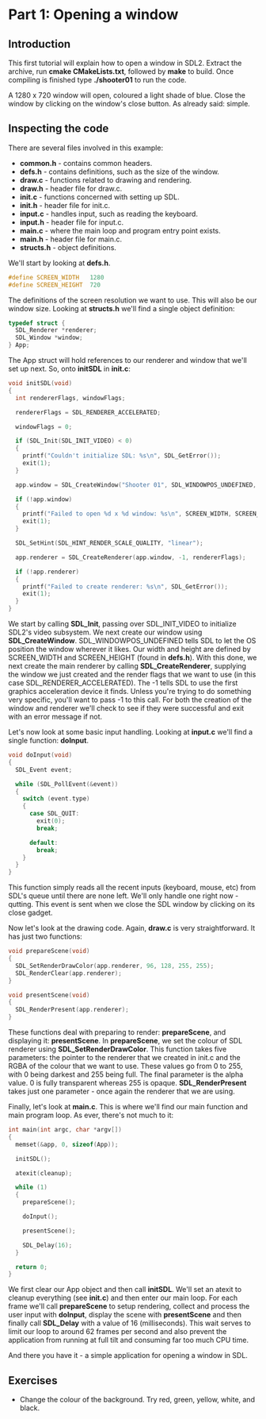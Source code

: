 # Part 1: Opening a window

## Introduction

This first tutorial will explain how to open a window in SDL2. Extract the archive, run **cmake CMakeLists.txt**, followed by **make** to build. Once compiling is finished type **./shooter01** to run the code.

A 1280 x 720 window will open, coloured a light shade of blue. Close the window by clicking on the window's close button. As already said: simple.

## Inspecting the code

There are several files involved in this example:

* **common.h** - contains common headers.
* **defs.h** - contains definitions, such as the size of the window.
* **draw.c** - functions related to drawing and rendering.
* **draw.h** - header file for draw.c.
* **init.c** - functions concerned with setting up SDL.
* **init.h** - header file for init.c.
* **input.c** - handles input, such as reading the keyboard.
* **input.h** - header file for input.c.
* **main.c** - where the main loop and program entry point exists.
* **main.h** - header file for main.c.
* **structs.h** - object definitions.

We'll start by looking at **defs.h**.

```c
#define SCREEN_WIDTH   1280
#define SCREEN_HEIGHT  720
```

The definitions of the screen resolution we want to use. This will also be our window size. Looking at **structs.h** we'll find a single object definition:

```c
typedef struct {
  SDL_Renderer *renderer;
  SDL_Window *window;
} App;
```

The App struct will hold references to our renderer and window that we'll set up next. So, onto **initSDL** in **init.c**:

```c
void initSDL(void)
{
  int rendererFlags, windowFlags;

  rendererFlags = SDL_RENDERER_ACCELERATED;

  windowFlags = 0;

  if (SDL_Init(SDL_INIT_VIDEO) < 0)
  {
    printf("Couldn't initialize SDL: %s\n", SDL_GetError());
    exit(1);
  }

  app.window = SDL_CreateWindow("Shooter 01", SDL_WINDOWPOS_UNDEFINED, SDL_WINDOWPOS_UNDEFINED, SCREEN_WIDTH, SCREEN_HEIGHT, windowFlags);

  if (!app.window)
  {
    printf("Failed to open %d x %d window: %s\n", SCREEN_WIDTH, SCREEN_HEIGHT, SDL_GetError());
    exit(1);
  }

  SDL_SetHint(SDL_HINT_RENDER_SCALE_QUALITY, "linear");

  app.renderer = SDL_CreateRenderer(app.window, -1, rendererFlags);

  if (!app.renderer)
  {
    printf("Failed to create renderer: %s\n", SDL_GetError());
    exit(1);
  }
}
```

We start by calling **SDL_Init**, passing over SDL_INIT_VIDEO to initialize SDL2's video subsystem. We next create our window using **SDL_CreateWindow**. SDL_WINDOWPOS_UNDEFINED tells SDL to let the OS position the window wherever it likes. Our width and height are defined by SCREEN_WIDTH and SCREEN_HEIGHT (found in **defs.h**). With this done, we next create the main renderer by calling **SDL_CreateRenderer**, supplying the window we just created and the render flags that we want to use (in this case SDL_RENDERER_ACCELERATED). The -1 tells SDL to use the first graphics acceleration device it finds. Unless you're trying to do something very specific, you'll want to pass -1 to this call. For both the creation of the window and renderer we'll check to see if they were successful and exit with an error message if not.

Let's now look at some basic input handling. Looking at **input.c** we'll find a single function: **doInput**.

```c
void doInput(void)
{
  SDL_Event event;

  while (SDL_PollEvent(&event))
  {
    switch (event.type)
    {
      case SDL_QUIT:
        exit(0);
        break;

      default:
        break;
    }
  }
}
```

This function simply reads all the recent inputs (keyboard, mouse, etc) from SDL's queue until there are none left. We'll only handle one right now - qutting. This event is sent when we close the SDL window by clicking on its close gadget.

Now let's look at the drawing code. Again, **draw.c** is very straightforward. It has just two functions:

```c
void prepareScene(void)
{
  SDL_SetRenderDrawColor(app.renderer, 96, 128, 255, 255);
  SDL_RenderClear(app.renderer);
}

void presentScene(void)
{
  SDL_RenderPresent(app.renderer);
}
```

These functions deal with preparing to render: **prepareScene**, and displaying it: **presentScene**. In **prepareScene**, we set the colour of SDL renderer using **SDL_SetRenderDrawColor**. This function takes five parameters: the pointer to the renderer that we created in init.c and the RGBA of the colour that we want to use. These values go from 0 to 255, with 0 being darkest and 255 being full. The final parameter is the alpha value. 0 is fully transparent whereas 255 is opaque. **SDL_RenderPresent** takes just one parameter - once again the renderer that we are using.

Finally, let's look at **main.c**. This is where we'll find our main function and main program loop. As ever, there's not much to it:

```c
int main(int argc, char *argv[])
{
  memset(&app, 0, sizeof(App));

  initSDL();

  atexit(cleanup);

  while (1)
  {
    prepareScene();

    doInput();

    presentScene();

    SDL_Delay(16);
  }

  return 0;
}
```

We first clear our App object and then call **initSDL**. We'll set an atexit to cleanup everything (see **init.c**) and then enter our main loop. For each frame we'll call **prepareScene** to setup rendering, collect and process the user input with **doInput**, display the scene with **presentScene** and then finally call **SDL_Delay** with a value of 16 (milliseconds). This wait serves to limit our loop to around 62 frames per second and also prevent the application from running at full tilt and consuming far too much CPU time.

And there you have it - a simple application for opening a window in SDL.

## Exercises

* Change the colour of the background. Try red, green, yellow, white, and black.
